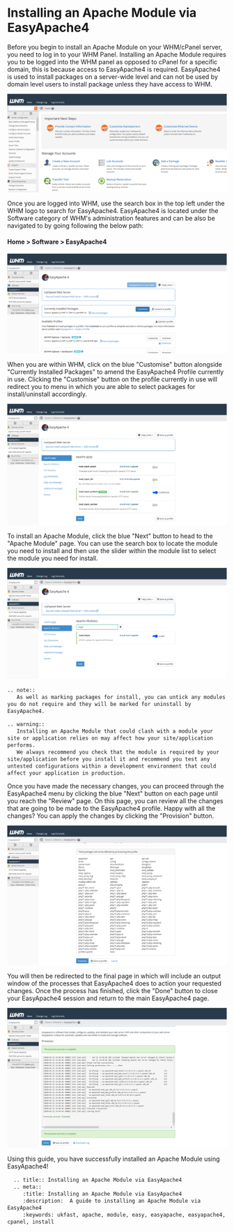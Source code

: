 # Installing an Apache Module via EasyApache4

Before you begin to install an Apache Module on your WHM/cPanel server, you need to log in to your WHM Panel.
Installing an Apache Module requires you to be logged into the WHM panel as opposed to cPanel for a specific domain, this is because access to EasyApache4 is required.
EasyApache4 is used to install packages on a server-wide level and can not be used by domain level users to install package unless they have access to WHM.

![cPanel Home](files/cpanel_home.PNG)

Once you are logged into WHM, use the search box in the top left under the WHM logo to search for EasyApache4.
EasyApache4 is located under the Software category of WHM's administration features and can be also be navigated to by going following the below path:

#### Home > Software > EasyApache4

![cPanel EA4 Home](files/cpanel_easyapache4home.PNG)

When you are within WHM, click on the blue "Customise" button alongside "Currently Installed Packages" to amend the EasyApache4 Profile currently in use.
Clicking the "Customise" button on the profile currently in use will redirect you to menu in which you are able to select packages for install/uninstall accordingly.

![cPanel EA4 Apache MPM](files/cpanel_easyapache4apachempm.PNG)

To install an Apache Module, click the blue "Next" button to head to the "Apache Module" page.
You can use the search box to locate the module you need to install and then use the slider within the module list to select the module you need for install.

![cPanel EA4 Apache Module](files/cpanel_easyapache4apachemodhttp2.PNG)

```eval_rst
.. note::
   As well as marking packages for install, you can untick any modules you do not require and they will be marked for uninstall by EasyApache4.
```

```eval_rst
.. warning::
   Installing an Apache Module that could clash with a module your site or application relies on may affect how your site/application performs.
   We always recommend you check that the module is required by your site/application before you install it and recommend you test any untested configurations within a development environment that could affect your application in production.
```

Once you have made the necessary changes, you can proceed through the EasyApache4 menu by clicking the blue "Next" button on each page until you reach the "Review" page.
On this page, you can review all the changes that are going to be made to the EasyApache4 profile. Happy with all the changes? You can apply the changes by clicking the "Provision" button.

![cPanel EA4 Review](files/cpanel_easyapache4review.PNG)

You will then be redirected to the final page in which will include an output window of the processes that EasyApache4 does to action your requested changes.
Once the process has finished, click the "Done" button to close your EasyApache4 session and return to the main EasyApache4 page.

![cPanel EA4 Apache Done](files/cpanel_easyapache4done.PNG)

Using this guide, you have successfully installed an Apache Module using EasyApache4!

```eval_rst
  .. title:: Installing an Apache Module via EasyApache4
  .. meta::
     :title: Installing an Apache Module via EasyApache4
     :description:  A guide to installing an Apache Module via EasyApache4
     :keywords: ukfast, apache, module, easy, easyapache, easyapache4, cpanel, install
